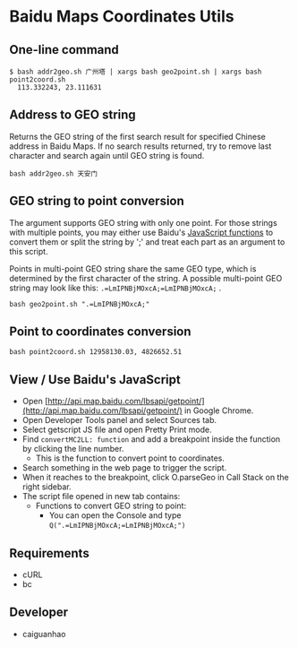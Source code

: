 # Baidu Maps Coordinates Utils

## One-line command

    $ bash addr2geo.sh 广州塔 | xargs bash geo2point.sh | xargs bash point2coord.sh
      113.332243, 23.111631

## Address to GEO string

Returns the GEO string of the first search result for specified Chinese address in Baidu Maps. If no search results returned, try to remove last character and search again until GEO string is found.

    bash addr2geo.sh 天安门

## GEO string to point conversion

The argument supports GEO string with only one point. For those strings with multiple points, you may either use Baidu's [JavaScript functions](http://api.map.baidu.com/getmodules?v=1.2&mod=scommon) to convert them or split the string by ';' and treat each part as an argument to this script.

Points in multi-point GEO string share the same GEO type, which is determined by the first character of the string. A possible multi-point GEO string may look like this: ``.=LmIPNBjMOxcA;=LmIPNBjMOxcA;`` .

    bash geo2point.sh ".=LmIPNBjMOxcA;"

## Point to coordinates conversion

    bash point2coord.sh 12958130.03, 4826652.51

## View / Use Baidu's JavaScript

* Open [http://api.map.baidu.com/lbsapi/getpoint/](http://api.map.baidu.com/lbsapi/getpoint/) in Google Chrome.
* Open Developer Tools panel and select Sources tab.
* Select getscript JS file and open Pretty Print mode.
* Find ``convertMC2LL: function`` and add a breakpoint inside the function by clicking the line number.
  * This is the function to convert point to coordinates.
* Search something in the web page to trigger the script.
* When it reaches to the breakpoint, click O.parseGeo in Call Stack on the right sidebar.
* The script file opened in new tab contains:
  * Functions to convert GEO string to point:
    * You can open the Console and type ``Q(".=LmIPNBjMOxcA;=LmIPNBjMOxcA;")``

## Requirements

* cURL
* bc

## Developer

* caiguanhao
